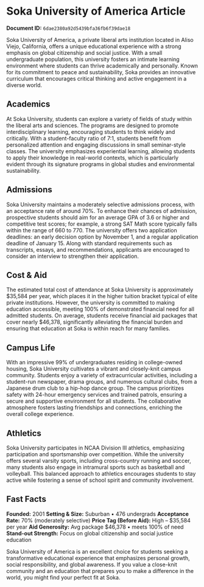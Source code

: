 # Soka University of America Article

**Document ID:** `6dae2380a92d5439bfa36fb6f39dae18`

Soka University of America, a private liberal arts institution located in Aliso Viejo, California, offers a unique educational experience with a strong emphasis on global citizenship and social justice. With a small undergraduate population, this university fosters an intimate learning environment where students can thrive academically and personally. Known for its commitment to peace and sustainability, Soka provides an innovative curriculum that encourages critical thinking and active engagement in a diverse world.

## Academics
At Soka University, students can explore a variety of fields of study within the liberal arts and sciences. The programs are designed to promote interdisciplinary learning, encouraging students to think widely and critically. With a student-faculty ratio of 7:1, students benefit from personalized attention and engaging discussions in small seminar-style classes. The university emphasizes experiential learning, allowing students to apply their knowledge in real-world contexts, which is particularly evident through its signature programs in global studies and environmental sustainability.

## Admissions
Soka University maintains a moderately selective admissions process, with an acceptance rate of around 70%. To enhance their chances of admission, prospective students should aim for an average GPA of 3.6 or higher and competitive test scores; for example, a strong SAT Math score typically falls within the range of 660 to 770. The university offers two application deadlines: an early decision option by November 1, and a regular application deadline of January 15. Along with standard requirements such as transcripts, essays, and recommendations, applicants are encouraged to consider an interview to strengthen their application.

## Cost & Aid
The estimated total cost of attendance at Soka University is approximately $35,584 per year, which places it in the higher tuition bracket typical of elite private institutions. However, the university is committed to making education accessible, meeting 100% of demonstrated financial need for all admitted students. On average, students receive financial aid packages that cover nearly $46,378, significantly alleviating the financial burden and ensuring that education at Soka is within reach for many families.

## Campus Life
With an impressive 99% of undergraduates residing in college-owned housing, Soka University cultivates a vibrant and closely-knit campus community. Students enjoy a variety of extracurricular activities, including a student-run newspaper, drama groups, and numerous cultural clubs, from a Japanese drum club to a hip-hop dance group. The campus prioritizes safety with 24-hour emergency services and trained patrols, ensuring a secure and supportive environment for all students. The collaborative atmosphere fosters lasting friendships and connections, enriching the overall college experience.

## Athletics
Soka University participates in NCAA Division III athletics, emphasizing participation and sportsmanship over competition. While the university offers several varsity sports, including cross-country running and soccer, many students also engage in intramural sports such as basketball and volleyball. This balanced approach to athletics encourages students to stay active while fostering a sense of school spirit and community involvement.

## Fast Facts
**Founded:** 2001
**Setting & Size:** Suburban • 476 undergrads
**Acceptance Rate:** 70% (moderately selective)
**Price Tag (Before Aid):** High – $35,584 per year
**Aid Generosity:** Avg package $46,378 • meets 100% of need
**Stand-out Strength:** Focus on global citizenship and social justice education

Soka University of America is an excellent choice for students seeking a transformative educational experience that emphasizes personal growth, social responsibility, and global awareness. If you value a close-knit community and an education that prepares you to make a difference in the world, you might find your perfect fit at Soka.
